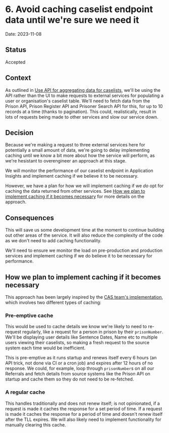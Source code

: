 # 6. Avoid caching caselist endpoint data until we're sure we need it

Date: 2023-11-08

## Status

Accepted

## Context

As outlined in [Use API for aggregating data for
caselists](0005-use-api-for-aggregating-data-for-caselists.md), we'll be using
the API rather than the UI to make requests to external services for populating
a user or organisation's caselist table. We'll need to fetch data from the
Prison API, Prison Register API and Prisoner Search API for this, for up to 10
records at a time (thanks to pagination). This could, realistically, result in
lots of requests being made to other services and slow our service down.

## Decision

Because we're making a request to three external services here for potentially a
small amount of data, we're going to delay implementing caching until we know a
bit more about how the service will perform, as we're hesistant to overengineer
an approach at this stage.

We will monitor the performance of our caselist endpoint in Application Insights
and implement caching if we believe it to be necessary.

However, we have a plan for how we will implement caching if we *do* opt for
caching the data returned from other services. See [How we plan to implement caching if it becomes necessary](#how-we-plan-to-implement-caching-if-it-becomes-necessary) for more
details on the approach.

## Consequences

This will save us some development time at the moment to continue building out
other areas of the service. It will also reduce the complexity of the code as we
don't need to add caching functionality.

We'll need to ensure we monitor the load on pre-production and production
services and implement caching if we do believe it to be necessary for
performance.

## How we plan to implement caching if it becomes necessary

This approach has been largely inspired by the [CAS team's
implementation](https://dsdmoj.atlassian.net/wiki/spaces/AP/pages/4545904995/API+caching),
which involves two different types of caching:

### Pre-emptive cache

This would be used to cache details we know we're likely to need to re-request
regularly, like a request for a person in prison by their `prisonNumber`. We'll
be displaying user details like Sentence Dates, Name etc to multiple users
viewing their caselists, so making a fresh request to the source system each
time would be inefficient.

This is pre-emptive as it runs startup and renews itself every 6 hours (an API
trick, not done via CI or a cron job) and expires after 12 hours of no response.
We could, for example, loop through `prisonNumber`s on all our Referrals and
fetch details from source systems like the Prison API on startup and cache them
so they do not need to be re-fetched.

### A regular cache

This handles traditionally and does not renew itself; is not opinionated, if a
request is made it caches the response for a set period of time. If a request is
made it caches the response for a period of time and doesn't renew itself after
the TLL expires. We will also likely need to implement functionality for
manually clearing this cache.
